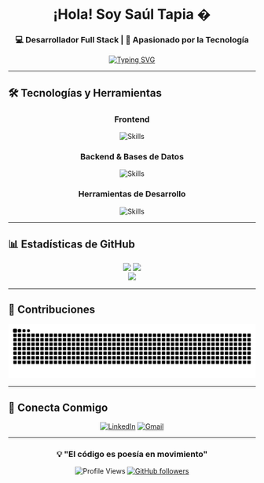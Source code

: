 
<div align="center">
  
# ¡Hola! Soy Saúl Tapia �

### 💻 Desarrollador Full Stack | 🚀 Apasionado por la Tecnología

</div>

<div align="center">
  
[![Typing SVG](https://readme-typing-svg.herokuapp.com?font=Fira+Code&pause=1000&color=2F81F7&center=true&vCenter=true&width=435&lines=Desarrollador+Full+Stack;Siempre+aprendiendo+nuevas+tecnolog%C3%ADas;Creando+soluciones+innovadoras)](https://git.io/typing-svg)

</div>

---

## 🛠️ Tecnologías y Herramientas

<div align="center">

### Frontend
![Skills](https://skillicons.dev/icons?i=js,react,html,css,bootstrap)

### Backend & Bases de Datos
![Skills](https://skillicons.dev/icons?i=python,java,cpp,cs,mysql)

### Herramientas de Desarrollo
![Skills](https://skillicons.dev/icons?i=git,figma,postman,vscode)

</div>

---

## 📊 Estadísticas de GitHub

<div align="center">
  <img src="https://github-readme-stats.vercel.app/api?username=AlmidonTapia&show_icons=true&theme=tokyonight&hide_border=true&count_private=true" height="180em" />
  <img src="https://github-readme-stats.vercel.app/api/top-langs/?username=AlmidonTapia&layout=compact&theme=tokyonight&hide_border=true" height="180em" />
</div>

<div align="center">
  <img src="https://github-readme-streak-stats.herokuapp.com/?user=AlmidonTapia&theme=tokyonight&hide_border=true" />
</div>

---

## 🐍 Contribuciones

<div align="center">
  <img src="https://raw.githubusercontent.com/AlmidonTapia/AlmidonTapia/output/snake.svg" alt="Snake animation" />
</div>

---

## 🤝 Conecta Conmigo

<div align="center">

[![LinkedIn](https://img.shields.io/badge/LinkedIn-0077B5?style=for-the-badge&logo=linkedin&logoColor=white)](https://www.linkedin.com/in/tu-perfil)
[![Gmail](https://img.shields.io/badge/Gmail-D14836?style=for-the-badge&logo=gmail&logoColor=white)](mailto:tu-email@gmail.com)

</div>

---

<div align="center">
  
### 💡 "El código es poesía en movimiento"
![Profile Views](https://komarev.com/ghpvc/?username=AlmidonTapia&color=brightgreen)
[![GitHub followers](https://img.shields.io/github/followers/AlmidonTapia?label=Followers&style=social)](https://github.com/AlmidonTapia)

</div>
